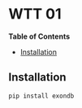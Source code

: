 # WTT 01

**Table of Contents**

- [Installation](#installation)

## Installation

```console
pip install exondb
```
